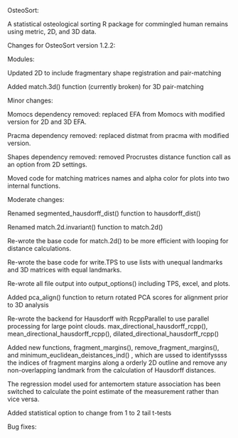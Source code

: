 OsteoSort:

A statistical osteological sorting R package for commingled human remains using metric, 2D, and 3D data.

Changes for OsteoSort version 1.2.2:



Modules:

Updated 2D to include fragmentary shape registration and pair-matching


Added match.3d() function (currently broken) for 3D pair-matching



Minor changes:

Momocs dependency removed: replaced EFA from Momocs with modified version for 2D and 3D EFA.

Pracma dependency removed: replaced distmat from pracma with modified version.

Shapes dependency removed: removed Procrustes distance function call as an option from 2D settings.

Moved code for matching matrices names and alpha color for plots into two internal functions.



Moderate changes:

Renamed segmented_hausdorff_dist() function to hausdorff_dist()

Renamed match.2d.invariant() function to match.2d()

Re-wrote the base code for match.2d() to be more efficient with looping for distance calculations.

Re-wrote the base code for write.TPS to use lists with unequal landmarks and 3D matrices with equal landmarks.

Re-wrote all file output into output_options() including TPS, excel, and plots.

Added pca_align() function to return rotated PCA scores for alignment prior to 3D analysis

Re-wrote the backend for Hausdorff with RcppParallel to use parallel processing for large point clouds.
max_directional_hausdorff_rcpp(), mean_directional_hausdorff_rcpp(), dilated_directional_hausdorff_rcpp()

Added new functions, fragment_margins(), remove_fragment_margins(), and minimum_euclidean_deistances_ind() , which are ussed to identifyssss the indices of fragment margins along a orderly 2D outline and remove any non-overlapping landmark from the calculation of Hausdorff distances.

The regression model used for antemortem stature association has been switched to calculate the point estimate of the measurement rather than vice versa. 

Added statistical option to change from 1 to 2 tail t-tests


Bug fixes:


